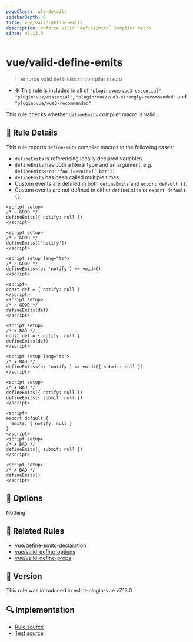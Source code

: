 ```yaml
---
pageClass: rule-details
sidebarDepth: 0
title: vue/valid-define-emits
description: enforce valid `defineEmits` compiler macro
since: v7.13.0
---
```


# vue/valid-define-emits

> enforce valid `defineEmits` compiler macro

- :gear: This rule is included in all of `"plugin:vue/vue3-essential"`, `"plugin:vue/essential"`, `"plugin:vue/vue3-strongly-recommended"` and `"plugin:vue/vue3-recommended"`.

This rule checks whether `defineEmits` compiler macro is valid.

## :book: Rule Details

This rule reports `defineEmits` compiler macros in the following cases:

- `defineEmits` is referencing locally declared variables.
- `defineEmits` has both a literal type and an argument. e.g. `defineEmits<(e: 'foo')=>void>(['bar'])`
- `defineEmits` has been called multiple times.
- Custom events are defined in both `defineEmits` and `export default {}`.
- Custom events are not defined in either `defineEmits` or `export default {}`.

<eslint-code-block :rules="{'vue/valid-define-emits': ['error']}">

```vue
<script setup>
/* ✓ GOOD */
defineEmits({ notify: null })
</script>
```

</eslint-code-block>

<eslint-code-block :rules="{'vue/valid-define-emits': ['error']}">

```vue
<script setup>
/* ✓ GOOD */
defineEmits(['notify'])
</script>
```

</eslint-code-block>

<eslint-code-block :rules="{'vue/valid-define-emits': ['error']}">

```vue
<script setup lang="ts">
/* ✓ GOOD */
defineEmits<(e: 'notify') => void>()
</script>
```

</eslint-code-block>

<eslint-code-block :rules="{'vue/valid-define-emits': ['error']}">

```vue
<script>
const def = { notify: null }
</script>
<script setup>
/* ✓ GOOD */
defineEmits(def)
</script>
```

</eslint-code-block>

<eslint-code-block :rules="{'vue/valid-define-emits': ['error']}">

```vue
<script setup>
/* ✗ BAD */
const def = { notify: null }
defineEmits(def)
</script>
```

</eslint-code-block>

<eslint-code-block :rules="{'vue/valid-define-emits': ['error']}">

```vue
<script setup lang="ts">
/* ✗ BAD */
defineEmits<(e: 'notify') => void>({ submit: null })
</script>
```

</eslint-code-block>

<eslint-code-block :rules="{'vue/valid-define-emits': ['error']}">

```vue
<script setup>
/* ✗ BAD */
defineEmits({ notify: null })
defineEmits({ submit: null })
</script>
```

</eslint-code-block>

<eslint-code-block :rules="{'vue/valid-define-emits': ['error']}">

```vue
<script>
export default {
  emits: { notify: null }
}
</script>
<script setup>
/* ✗ BAD */
defineEmits({ submit: null })
</script>
```

</eslint-code-block>

<eslint-code-block :rules="{'vue/valid-define-emits': ['error']}">

```vue
<script setup>
/* ✗ BAD */
defineEmits()
</script>
```

</eslint-code-block>

## :wrench: Options

Nothing.

## :couple: Related Rules

- [vue/define-emits-declaration](./define-emits-declaration.md)
- [vue/valid-define-options](./valid-define-options.md)
- [vue/valid-define-props](./valid-define-props.md)

## :rocket: Version

This rule was introduced in eslint-plugin-vue v7.13.0

## :mag: Implementation

- [Rule source](https://github.com/vuejs/eslint-plugin-vue/blob/master/lib/rules/valid-define-emits.js)
- [Test source](https://github.com/vuejs/eslint-plugin-vue/blob/master/tests/lib/rules/valid-define-emits.js)
